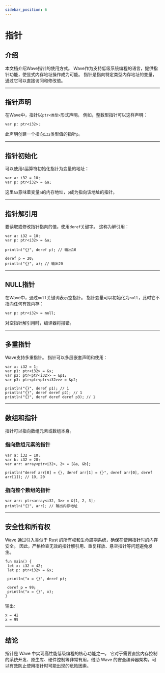 ```yaml
---
sidebar_position: 6
---
```


# 指针

## 介绍

本文档介绍Wave指针的使用方式。
Wave作为支持低级系统编程的语言，提供指针功能，使显式内存地址操作成为可能。
指针是指向特定类型内存地址的变量，通过它可以直接访问和修改值。

---

## 指针声明

在Wave中，指针以`ptr<类型>`形式声明。 例如，整数型指针可以这样声明：

```wave
var p: ptr<i32>;
```

此声明创建一个指向`i32`类型值的指针`p`。

---

## 指针初始化

可以使用`&`运算符初始化指针为变量的地址：

```wave
var a: i32 = 10;
var p: ptr<i32> = &a;
```

这里`&a`意味着变量`a`的内存地址，`p`成为指向该地址的指针。

---

## 指针解引用

要读取或修改指针指向的值，使用`deref`关键字。 这称为解引用：

```wave
var a: i32 = 10;
var p: ptr<i32> = &a;

println("{}", deref p); // 输出10

deref p = 20;
println("{}", a); // 输出20
```

---

## NULL指针

在Wave中，通过`null`关键词表示空指针。
指针变量可以初始化为`null`，此时它不指向任何有效内存：

```wave
var p: ptr<i32> = null;
```

对空指针解引用时，编译器将报错。

---

## 多重指针

Wave支持多重指针。 指针可以多层嵌套声明和使用：

```wave
var x: i32 = 1;
var p1: ptr<i32> = &x;
var p2: ptr<ptr<i32>> = &p1;
var p3: ptr<ptr<ptr<i32>>> = &p2;

println("{}", deref p1); // 1
println("{}", deref deref p2); // 1
println("{}", deref deref deref p3); // 1
```

---

## 数组和指针

指针可以指向数组元素或数组本身。

### 指向数组元素的指针

```wave
var a: i32 = 10;
var b: i32 = 20;
var arr: array<ptr<i32>, 2> = [&a, &b];

println("deref arr[0] = {}, deref arr[1] = {}", deref arr[0], deref arr[1]); // 10, 20
```

### 指向整个数组的指针

```wave
var arr: ptr<array<i32, 3>> = &[1, 2, 3];
println("{}", arr); // 输出内存地址
```

---

## 安全性和所有权

Wave 通过引入类似于 Rust 的所有权和生命周期系统，确保在使用指针时的内存安全。
因此，严格检查无效的指针解引用、重复释放、悬空指针等问题避免发生。

```wave
fun main() {
 let x: i32 = 42;
 let p: ptr<i32> = &x;
 
 println("x = {}", deref p);
 
 deref p = 99;
 println("x = {}", x);
}
```

输出:

```text
x = 42
x = 99
```

---

## 结论

指针是 Wave 中实现高性能低级编程的核心功能之一。
它对于需要直接内存控制的系统开发、原生库、硬件控制等非常有用，借助 Wave 的安全编译器架构，可以有效防止使用指针时可能出现的危险因素。